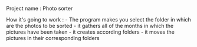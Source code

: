 Project name : Photo sorter

How it's going to work :
    - The program makes you select the folder in which are the photos to be sorted
    - it gathers all of the months in which the pictures have been taken
    - it creates according folders
    - it moves the pictures in their corresponding folders